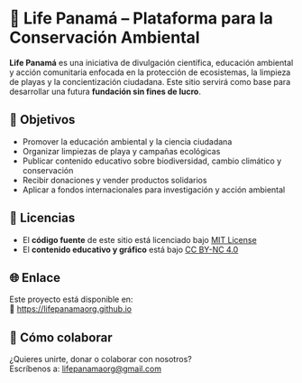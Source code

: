 # 🌿 Life Panamá – Plataforma para la Conservación Ambiental

**Life Panamá** es una iniciativa de divulgación científica, educación ambiental y acción comunitaria enfocada en la protección de ecosistemas, la limpieza de playas y la concientización ciudadana. Este sitio servirá como base para desarrollar una futura **fundación sin fines de lucro**.

## 🎯 Objetivos

- Promover la educación ambiental y la ciencia ciudadana
- Organizar limpiezas de playa y campañas ecológicas
- Publicar contenido educativo sobre biodiversidad, cambio climático y conservación
- Recibir donaciones y vender productos solidarios
- Aplicar a fondos internacionales para investigación y acción ambiental

## 📄 Licencias

- El **código fuente** de este sitio está licenciado bajo [MIT License](LICENSE)
- El **contenido educativo y gráfico** está bajo [CC BY-NC 4.0](LICENSE-CONTENT.md)

## 🌐 Enlace

Este proyecto está disponible en:  
📍 https://lifepanamaorg.github.io

## 🤝 Cómo colaborar

¿Quieres unirte, donar o colaborar con nosotros?  
Escríbenos a: lifepanamaorg@gmail.com


